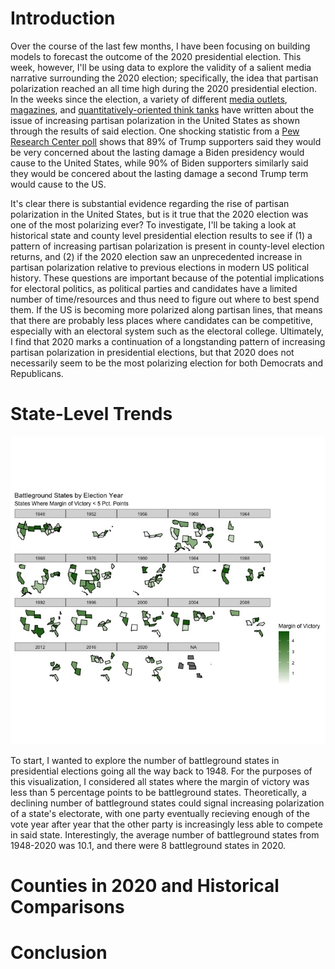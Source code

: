 # Introduction

Over the course of the last few months, I have been focusing on building models to forecast the outcome of the 2020 presidential election. This week, however, I'll be using data to explore the validity of a salient media narrative surrounding the 2020 election; specifically, the idea that partisan polarization reached an all time high during the 2020 presidential election. In the weeks since the election, a variety of different [media outlets](https://news.wttw.com/2020/11/10/political-divide-2020-election-reaffirms-polarization-us), [magazines](https://time.com/5907318/polarization-2020-election/), and [quantitatively-oriented think tanks](https://www.pewresearch.org/fact-tank/2020/11/06/2020-election-reveals-two-broad-voting-coalitions-fundamentally-at-odds/) have written about the issue of increasing partisan polarization in the United States as shown through the results of said election. One shocking statistic from a [Pew Research Center poll](https://www.pewresearch.org/fact-tank/2020/11/13/america-is-exceptional-in-the-nature-of-its-political-divide/) shows that 89% of Trump supporters said they would be very concerned about the lasting damage a Biden presidency would cause to the United States, while 90% of Biden supporters similarly said they would be concered about the lasting damage a second Trump term would cause to the US.

It's clear there is substantial evidence regarding the rise of partisan polarization in the United States, but is it true that the 2020 election was one of the most polarizing ever? To investigate, I'll be taking a look at historical state and county level presidential election results to see if (1) a pattern of increasing partisan polarization is present in county-level election returns, and (2) if the 2020 election saw an unprecedented increase in partisan polarization relative to previous elections in modern US political history. These questions are important because of the potential implications for electoral politics, as political parties and candidates have a limited number of time/resources and thus need to figure out where to best spend them. If the US is becoming more polarized along partisan lines, that means that there are probably less places where candidates can be competitive, especially with an electoral system such as the electoral college. Ultimately, I find that 2020 marks a continuation of a longstanding pattern of increasing partisan polarization in presidential elections, but that 2020 does not necessarily seem to be the most polarizing election for both Democrats and Republicans. 

# State-Level Trends

![](battleground_states.jpeg)

To start, I wanted to explore the number of battleground states in presidential elections going all the way back to 1948. For the purposes of this visualization, I considered all states where the margin of victory was less than 5 percentage points to be battleground states. Theoretically, a declining number of battleground states could signal increasing polarization of a state's electorate, with one party eventually recieving enough of the vote year after year that the other party is increasingly less able to compete in said state. Interestingly, the average number of battleground states from 1948-2020 was 10.1, and there were 8 battleground states in 2020. 


# Counties in 2020 and Historical Comparisons


# Conclusion
